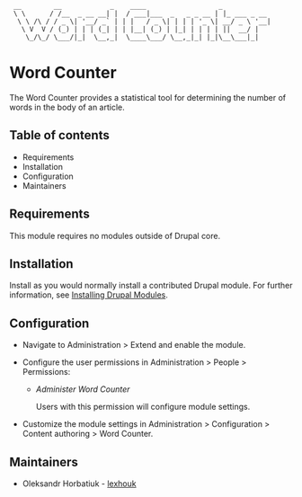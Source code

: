 ```
 __        __            _    ____                  _
 \ \      / /__  _ __ __| |  / ___|___  _   _ _ __ | |_ ___ _ __
  \ \ /\ / / _ \| '__/ _` | | |   / _ \| | | | '_ \| __/ _ \ '__|
   \ V  V / (_) | | | (_| | | |__| (_) | |_| | | | | ||  __/ |
    \_/\_/ \___/|_|  \__,_|  \____\___/ \__,_|_| |_|\__\___|_|
```

# Word Counter

The Word Counter provides a statistical tool for determining the number of words
in the body of an article.


## Table of contents

- Requirements
- Installation
- Configuration
- Maintainers


## Requirements

This module requires no modules outside of Drupal core.


## Installation

Install as you would normally install a contributed Drupal module. For further
information, see
[Installing Drupal Modules](https://www.drupal.org/docs/extending-drupal/installing-drupal-modules).


## Configuration

- Navigate to Administration > Extend and enable the module.

- Configure the user permissions in Administration > People > Permissions:
  - *Administer Word Counter*

    Users with this permission will configure module settings.

- Customize the module settings in Administration > Configuration >
  Content authoring > Word Counter.


## Maintainers

- Oleksandr Horbatiuk - [lexhouk](https://www.drupal.org/u/lexhouk)
